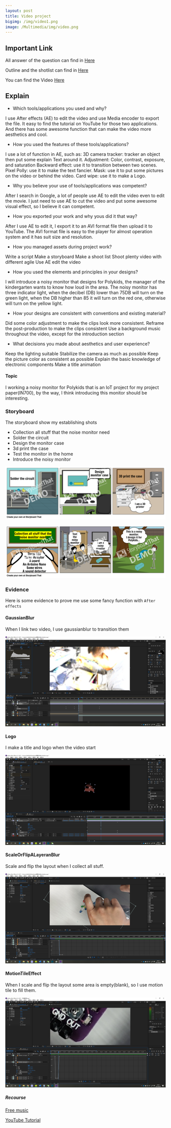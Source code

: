 ```yaml
---
layout: post
title: Video project
bigimg: /img/video1.png
image: /Multimedia/img/video.png
---
```


## Important Link

All answer of the question can find in [Here](https://github.com/jiqi963/Multimedia/blob/master/doc/ExplanationVideoProject.pdf)

Outline and the shotlist can find in [Here](https://github.com/jiqi963/Multimedia/blob/master/doc/OutlineAndShotlist.pdf)

You can find the Video [Here](https://youtu.be/pdFCACDtebo)

## Explain

- Which tools/applications you used and why?

I use After effects (AE) to edit the video and use Media encoder to export the file.
It easy to find the tutorial on YouTube for those two applications. And there has some awesome function that can make the video more aesthetics and cool.

- How you used the features of these tools/applications?

I use a lot of function in AE, such as:
3D camera tracker: tracker an object then put some explain Text around it.
Adjustment: Color, contrast, exposure, and saturation
Backward effect: use it to transition between two scenes.
Pixel Polly: use it to make the text fancier.
Mask: use it to put some pictures on the video or behind the video.
Card wipe: use it to make a Logo.

- Why you believe your use of tools/applications was competent?

After I search in Google, a lot of people use AE to edit the video even to edit the movie.
I just need to use AE to cut the video and put some awesome visual effect, so I believe it can competent.

- How you exported your work and why yous did it that way?

After I use AE to edit it, I export it to an AVI format file then upload it to YouTube.
The AVI format file is easy to the player for almost operation system and it has suit size and resolution.

- How you managed assets during project work?

Write a script
Make a storyboard
Make a shoot list
Shoot plenty video with different agile
Use AE edit the video

- How you used the elements and principles in your designs?

I will introduce a noisy monitor that designs for Polykids, the manager of the kindergarten wants to know how loud in the area.
The noisy monitor has three indicator light, when the decibel (DB) lower than 75DB will turn on the green light, when the DB higher than 85 it will turn on the red one, otherwise will turn on the yellow light.

- How your designs are consistent with conventions and existing material?

Did some color adjustment to make the clips look more consistent.
Reframe the post-production to make the clips consistent
Use a background music throughout the video, except for the introduction section

- What decisions you made about aesthetics and user experience?

Keep the lighting suitable
Stabilize the camera as much as possible
Keep the picture color as consistent as possible
Explain the basic knowledge of electronic components
Make a title animation

#### Topic

I working a noisy monitor for Polykids that is an IoT project for my project paper(IN700), by the way, I think introducing this monitor should be interesting.

### Storyboard

The storyboard show my establishing shots

- Collection all stuff that the noise monitor need
- Solder the circuit
- Design the monitor case
- 3d print the case
- Test the monitor in the home
- Introduce the noisy monitor

![Storyboard 1](https://github.com/jiqi963/Multimedia/blob/master/img/video/story1.png?raw=true)

![Storyboard 2](https://github.com/jiqi963/Multimedia/blob/master/img/video/story2.png?raw=true)

### Evidence

Here is some evidence to prove me use some fancy function with `After effects`

#### GaussianBlur

When I link two video, I use gaussianblur to transition them

![Evidence 1](https://github.com/jiqi963/Multimedia/blob/master/img/video/GaussianBlur.png?raw=true)


#### Logo

I make a title and logo when the video start

![Evidence 2](https://github.com/jiqi963/Multimedia/blob/master/img/video/logo.png?raw=true)


#### ScaleOrFlipALayeranBlur

Scale and flip the layout when I collect all stuff.

![Evidence 4](https://github.com/jiqi963/Multimedia/blob/master/img/video/ScaleOrFlipALayer.png?raw=true)


#### MotionTileEffect

When I scale and flip the layout some area is empty(blank), so I use motion tile to fill them.

![Evidence 3](https://github.com/jiqi963/Multimedia/blob/master/img/video/MotionTileEffect.png?raw=true)


##### Recourse

[Free music](https://freepd.com/upbeat.php)

[YouTube Tutorial](https://www.youtube.com/watch?v=uEO_nLnytp0)